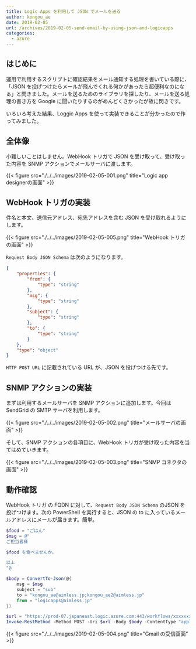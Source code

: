 ```yaml
---
title: Logic Apps を利用して JSON でメールを送る
author: kongou_ae
date: 2019-02-05
url: /archives/2019-02-05-send-email-by-using-json-and-logicapps
categories:
  - azure
---
```


## はじめに

運用で利用するスクリプトに確認結果をメール通知する処理を書いている際に、「JSON を投げつけたらメールが飛んでくれる何かがあったら超便利なのになぁ」と閃きました。メールを送るためのライブラリを探したり、メールを送る処理の書き方を Google に聞いたりするのがめんどくさかったが故に閃きです。

いろいろ考えた結果、Loggic Apps を使って実装できることが分かったので作ってみました。

## 全体像

小難しいことはしません。WebHook トリガで JSON を受け取って、受け取った内容を SNMP アクションでメールサーバに渡します。

{{< figure src="./../../images/2019-02-05-001.png" title="Logic app designerの画面" >}}

## WebHook トリガの実装

件名と本文、送信元アドレス、宛先アドレスを含む JSON を受け取れるようにします。

{{< figure src="./../../images/2019-02-05-005.png" title="WebHook トリガの画面" >}}

`Request Body JSON Schema` は次のようになります。

```json
{
    "properties": {
        "from": {
            "type": "string"
        },
        "msg": {
            "type": "string"
        },
        "subject": {
            "type": "string"
        },
        "to": {
            "type": "string"
        }
    },
    "type": "object"
}
```

`HTTP POST URL` に記載されている URL が、JSON を投げつける先です。

## SNMP アクションの実装

まずは利用するメールサーバを SNMP アクションに追加します。今回は SendGrid の SMTP サーバを利用します。

{{< figure src="./../../images/2019-02-05-002.png" title="メールサーバの画面" >}}

そして、SNMP アクションの各項目に、WebHook トリガが受け取った内容を当てはめていきます。

{{< figure src="./../../images/2019-02-05-003.png" title="SNMP コネクタの画面" >}}

## 動作確認

WebHook トリガ の FQDN に対して、`Request Body JSON Schema` のJSON を投げつけます。次の PowerShell を実行すると、JSON の to に入っているメールアドレスにメールが届きます。簡単。

```powershell
$food = "ごはん"
$msg = @"
ご担当者様

$food を食べませんか。

以上
"@

$body = ConvertTo-Json(@{
    msg = $msg
    subject = "sub"
    to = "kongou_ae@aimless.jp;kongou_ae2@aimless.jp"
    from = "logicapps@aimless.jp"
})

$url = "https://prod-07.japaneast.logic.azure.com:443/workflows/xxxxxxxxxxxxxxxxxxxxxxxxxxxxxx/triggers/manual/paths/invoke?api-version=2016-10-01&sp=%2Ftriggers%2Fmanual%2Frun&sv=1.0&sig=xxxxxxxxxxxxxxxxxxxxxxx"
Invoke-RestMethod -Method POST -Uri $url -Body $body -ContentType "application/json;charset=utf-8"
```

{{< figure src="./../../images/2019-02-05-004.png" title="Gmail の受信画面" >}}


